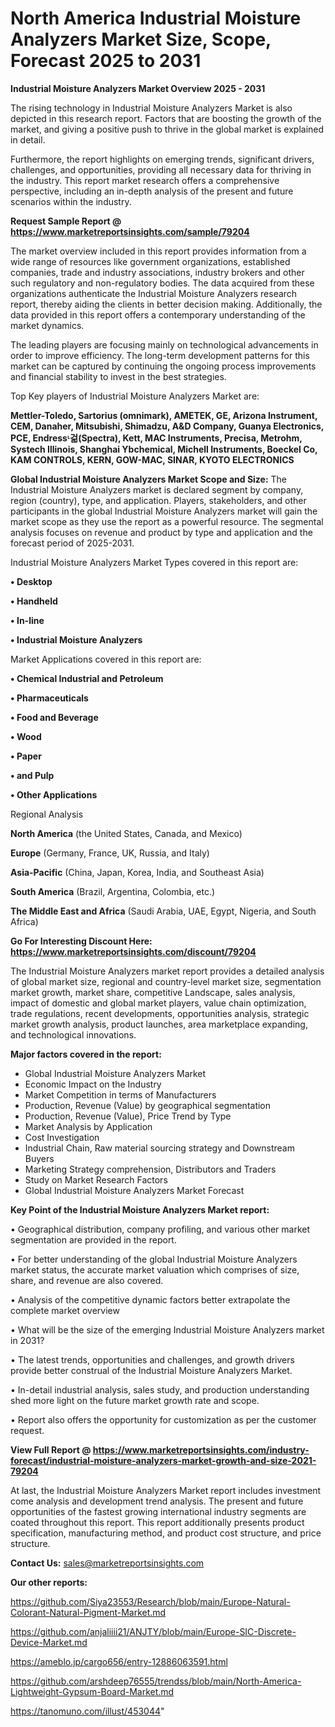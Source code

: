 # North America Industrial Moisture Analyzers Market Size, Scope, Forecast 2025 to 2031

<Strong> Industrial Moisture Analyzers Market Overview 2025 - 2031</strong>

The rising technology in Industrial Moisture Analyzers Market is also depicted in this research report. Factors that are boosting the growth of the market, and giving a positive push to thrive in the global market is explained in detail.

Furthermore, the report highlights on emerging trends, significant drivers, challenges, and opportunities, providing all necessary data for thriving in the industry. This report market research offers a comprehensive perspective, including an in-depth analysis of the present and future scenarios within the industry.

<strong>Request Sample Report @ <a href=https://www.marketreportsinsights.com/sample/79204>https://www.marketreportsinsights.com/sample/79204</a></strong>

The market overview included in this report provides information from a wide range of resources like government organizations, established companies, trade and industry associations, industry brokers and other such regulatory and non-regulatory bodies. The data acquired from these organizations authenticate the Industrial Moisture Analyzers research report, thereby aiding the clients in better decision making. Additionally, the data provided in this report offers a contemporary understanding of the market dynamics.

The leading players are focusing mainly on technological advancements in order to improve efficiency. The long-term development patterns for this market can be captured by continuing the ongoing process improvements and financial stability to invest in the best strategies.

Top Key players of Industrial Moisture Analyzers Market are:

<strong>Mettler-Toledo, Sartorius (omnimark), AMETEK, GE, Arizona Instrument, CEM, Danaher, Mitsubishi, Shimadzu, A&D Company, Guanya Electronics, PCE, Endressᶫ걺(Spectra), Kett, MAC Instruments, Precisa, Metrohm, Systech Illinois, Shanghai Ybchemical, Michell Instruments, Boeckel Co, KAM CONTROLS, KERN, GOW-MAC, SINAR, KYOTO ELECTRONICS</strong>

<strong><b>Global Industrial Moisture Analyzers Market Scope and Size:</b></strong>
The Industrial Moisture Analyzers market is declared segment by company, region (country), type, and application. Players, stakeholders, and other participants in the global Industrial Moisture Analyzers market will gain the market scope as they use the report as a powerful resource. The segmental analysis focuses on revenue and product by type and application and the forecast period of 2025-2031.

Industrial Moisture Analyzers Market Types covered in this report are:

<strong>• Desktop

• Handheld

• In-line

• Industrial Moisture Analyzers</strong>

Market Applications covered in this report are:

<strong>• Chemical Industrial and Petroleum

• Pharmaceuticals

• Food and Beverage

• Wood

• Paper

• and Pulp

• Other Applications</strong> 

Regional Analysis

<strong>North America</strong> (the United States, Canada, and Mexico)

<strong>Europe</strong> (Germany, France, UK, Russia, and Italy)

<strong>Asia-Pacific</strong> (China, Japan, Korea, India, and Southeast Asia)

<strong>South America</strong> (Brazil, Argentina, Colombia, etc.)

<strong>The Middle East and Africa</strong> (Saudi Arabia, UAE, Egypt, Nigeria, and South Africa)

<strong>Go For Interesting Discount Here: <a href=https://www.marketreportsinsights.com/discount/79204>https://www.marketreportsinsights.com/discount/79204</a></strong>

The Industrial Moisture Analyzers market report provides a detailed analysis of global market size, regional and country-level market size, segmentation market growth, market share, competitive Landscape, sales analysis, impact of domestic and global market players, value chain optimization, trade regulations, recent developments, opportunities analysis, strategic market growth analysis, product launches, area marketplace expanding, and technological innovations.

<strong><b>Major factors covered in the report:</b></strong>
<ul>
  <li>Global Industrial Moisture Analyzers Market </li>
  <li>Economic Impact on the Industry</li>
  <li>Market Competition in terms of Manufacturers</li>
  <li>Production, Revenue (Value) by geographical segmentation</li>
  <li>Production, Revenue (Value), Price Trend by Type</li>
  <li>Market Analysis by Application</li>
  <li>Cost Investigation</li>
  <li>Industrial Chain, Raw material sourcing strategy and Downstream Buyers</li>
  <li>Marketing Strategy comprehension, Distributors and Traders</li>
  <li>Study on Market Research Factors</li>
  <li>Global Industrial Moisture Analyzers Market Forecast</li>
</ul>

<strong><b>Key Point of the Industrial Moisture Analyzers Market report:</b></strong>

• Geographical distribution, company profiling, and various other market segmentation are provided in the report.

• For better understanding of the global Industrial Moisture Analyzers market status, the accurate market valuation which comprises of size, share, and revenue are also covered.

• Analysis of the competitive dynamic factors better extrapolate the complete market overview

• What will be the size of the emerging Industrial Moisture Analyzers market in 2031?

• The latest trends, opportunities and challenges, and growth drivers provide better construal of the Industrial Moisture Analyzers Market.

• In-detail industrial analysis, sales study, and production understanding shed more light on the future market growth rate and scope.

• Report also offers the opportunity for customization as per the customer request.

<strong><b>View Full Report @ <a href=https://www.marketreportsinsights.com/industry-forecast/industrial-moisture-analyzers-market-growth-and-size-2021-79204>https://www.marketreportsinsights.com/industry-forecast/industrial-moisture-analyzers-market-growth-and-size-2021-79204</a></b></strong>


At last, the Industrial Moisture Analyzers Market report includes investment come analysis and development trend analysis. The present and future opportunities of the fastest growing international industry segments are coated throughout this report. This report additionally presents product specification, manufacturing method, and product cost structure, and price structure.

<strong>Contact Us:</strong>
sales@marketreportsinsights.com

<strong>Our other reports:</strong>

<a href=https://github.com/Siya23553/Research/blob/main/Europe-Natural-Colorant-Natural-Pigment-Market.md>https://github.com/Siya23553/Research/blob/main/Europe-Natural-Colorant-Natural-Pigment-Market.md</a>

<a href=https://github.com/anjaliiii21/ANJTY/blob/main/Europe-SIC-Discrete-Device-Market.md>https://github.com/anjaliiii21/ANJTY/blob/main/Europe-SIC-Discrete-Device-Market.md</a>

<a href=https://ameblo.jp/cargo656/entry-12886063591.html>https://ameblo.jp/cargo656/entry-12886063591.html</a>

<a href=https://github.com/arshdeep76555/trendss/blob/main/North-America-Lightweight-Gypsum-Board-Market.md>https://github.com/arshdeep76555/trendss/blob/main/North-America-Lightweight-Gypsum-Board-Market.md</a>

<a href=https://tanomuno.com/illust/453044>https://tanomuno.com/illust/453044</a>"
